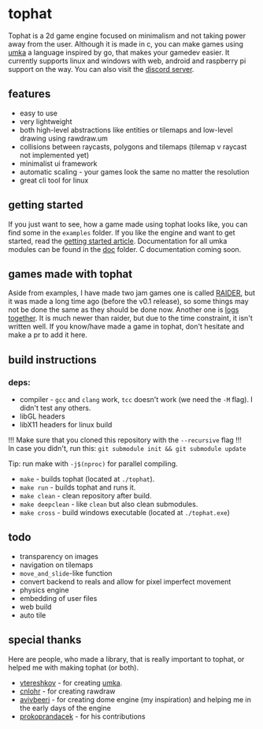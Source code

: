 # tophat

Tophat is a 2d game engine focused on minimalism and not taking power away from the user. Although it is made in c, you can make games using [umka](https://github.com/vtereshkov/umka-lang) a language inspired by go, that makes your gamedev easier. It currently supports linux and windows with web, android and raspberry pi support on the way. You can also visit the [discord server](https://discord.gg/PcT7cn59h9).

## features

- easy to use
- very lightweight
- both high-level abstractions like entities or tilemaps and low-level drawing using rawdraw.um
- collisions between raycasts, polygons and tilemaps (tilemap v raycast not implemented yet)
- minimalist ui framework
- automatic scaling - your games look the same no matter the resolution
- great cli tool for linux

## getting started

If you just want to see, how a game made using tophat looks like, you can find some in the `examples` folder.
If you like the engine and want to get started, read the [getting started article](https://github.com/marekmaskarinec/tophat/tree/main/doc/getting-started.md).
Documentation for all umka modules can be found in the [doc](https://github.com/marekmaskarinec/tophat/tree/main/doc) folder.
C documentation coming soon.

## games made with tophat

Aside from examples, I have made two jam games one is called [RAIDER](https://maskarinec.itch.io/RAIDER), but it was made a long time ago (before the v0.1 release), so some things
may not be done the same as they should be done now. Another one is [logs together](https://maskarinec.itch.io/logs-together). It is much newer than raider, but due
to the time constraint, it isn't written well.
If you know/have made a game in tophat, don't hesitate and make a pr to add it here.

## build instructions

### deps:
  - compiler - `gcc` and `clang` work, `tcc` doesn't work (we need the `-M` flag). I didn't test any others.
  - libGL headers
  - libX11 headers for linux build
 
!!! Make sure that you cloned this repository with the `--recursive` flag !!!  
In case you didn't, run this: `git submodule init && git submodule update`  
  
Tip: run make with `-j$(nproc)` for parallel compiling.

- `make` - builds tophat (located at `./tophat`).
- `make run` - builds tophat and runs it.
- `make clean` - clean repository after build.
- `make deepclean` - like `clean` but also clean submodules.
- `make cross` - build windows executable (located at `./tophat.exe`)

## todo

- transparency on images
- navigation on tilemaps
- `move_and_slide`-like function
- convert backend to reals and allow for pixel imperfect movement
- physics engine
- embedding of user files
- web build
- auto tile

## special thanks

Here are people, who made a library, that is really important to tophat, or helped me with making tophat (or both).

- [vtereshkov](https://github.com/vtereshkov) - for creating [umka](https://github.com/vtereshkov/umka-lang).
- [cnlohr](https://github.com/cnlohr) - for creating rawdraw
- [avivbeeri](https://github.com/avivbeeri) - for creating dome engine (my inspiration) and helping me in the early days of the engine
- [prokoprandacek](https://github.com/prokoprandacek) - for his contributions
